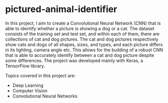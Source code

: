 # pictured-animal-identifier
In this project, I aim to create a Convolutional Neural Network (CNN) that is able to identify whether a picture is showing a dog or a cat. The dataset consists of the training set and test set, and within each of them, there are collections of cat and dog pictures. The cat and dog pictures respectively show cats and dogs of all shapes, sizes, and types, and each picture differs in its lighting, camera angle etc. This allows for the building of a robust CNN that is able to accurately identify between a cat and dog picture despite some differences. The project was developed mainly with Keras, a TensorFlow library.

Topics covered in this project are:
- Deep Learning
- Computer Vision
- Convolutional Neural Networks
